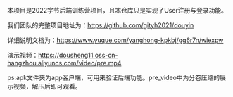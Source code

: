 本项目是2022字节后端训练营项目，且本仓库只是实现了User注册与登录功能。

我们团队的完整项目地址为：https://github.com/gityh2021/douyin

详细说明文档为：https://www.yuque.com/yanghong-kpkbj/gg6r7n/wiexpw

演示视频：https://dousheng11.oss-cn-hangzhou.aliyuncs.com/video/pre.mp4

ps:apk文件夹为app客户端，可用来验证后端功能。pre_video中为分卷压缩的展示视频，解压后即可观看。
